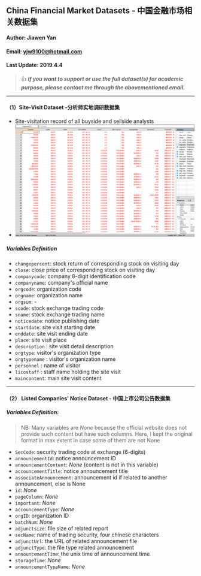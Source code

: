 ## China Financial Market Datasets - 中国金融市场相关数据集

#### Author: Jiawen Yan
#### Email: yjw9100@hotmail.com
#### Last Update: 2019.4.4

> :thumbsup: **_If you want to support or use the full dataset(s) for academic purpose, please contact me through the abovementioned email._**

---

#### （1）Site-Visit Dataset -分析师实地调研数据集

* Site-visitation record of all buyside and sellside analysts
* ![Sample Data](China-Financial-Market/Site-Visit/screenshot.png)

##### Variables Definition

 - `changepercent`: stock return of corresponding stock on visiting day
 - `close`: close price of corresponding stock on visiting day
 - `companycode`: company 8-digit identification code
 - `companyname`: company's official name
 - `orgcode`: organization code
 - `orgname`: organization name
 - `orgsum`: -
 - `scode`: stock exchange trading code
 - `sname`: stock exchange trading name
 - `noticedate`: notice publishing date
 - `startdate`: site visit starting date
 - `enddate`: site visit ending date
 - `place`: site visit place
 - `description` : site visit detail description
 - `orgtype`: visitor's organization type
 - `orgtypename` : visitor's organization name
 - `personnel` : name of visitor
 - `licostaff` : staff name holding the site visit 
 - `maincontent`: main site visit content 

---

#### （2） Listed Companies' Notice Dataset - 中国上市公司公告数据集

##### Variables Definition:

> NB: Many variables are *None* because the official website  does not provide such content but have such columns. Here, I kept the original format in max extent in case some of them are not None 

* `SecCode`: security trading code at exchange (6-digits)
* `announcementId`: notice announcement ID 
* `announcementContent`: *None* (content is not in this variable)
* `accouncementTitle`: notice announcement title 
* `associateAnnouncement`: announcement id if related to another announcement, else is None
* `id`: *None*
* `pageColumn`: *None* 
* `important`: *None*
* `accouncementType`: *None*
* `orgID`: organization ID 
* `batchNum`: *None*
* `adjunctsize`:  file size of related report
* `secName`: name of trading security, four chinese characters
* `adjunctUrl`: the URL of related announcement file 
* `adjunctType`: the file type related announcement
* `announcementTime`: the unix time of announcement time
* `storageTime`: *None*
* `announcementTypeName`: *None*








